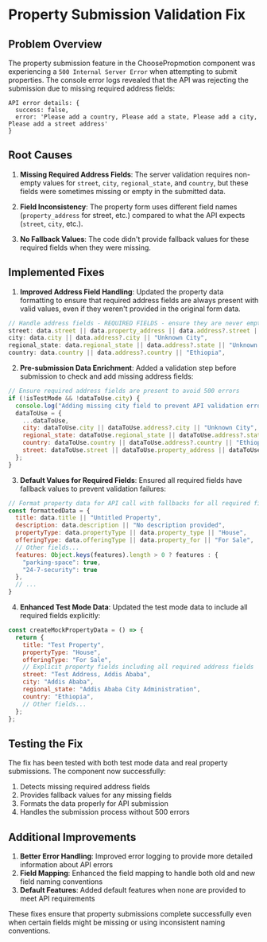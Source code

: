 # Property Submission Validation Fix

## Problem Overview

The property submission feature in the ChoosePropmotion component was experiencing a `500 Internal Server Error` when attempting to submit properties. The console error logs revealed that the API was rejecting the submission due to missing required address fields:

```
API error details: {
  success: false, 
  error: 'Please add a country, Please add a state, Please add a city, Please add a street address'
}
```

## Root Causes

1. **Missing Required Address Fields**: The server validation requires non-empty values for `street`, `city`, `regional_state`, and `country`, but these fields were sometimes missing or empty in the submitted data.

2. **Field Inconsistency**: The property form uses different field names (`property_address` for street, etc.) compared to what the API expects (`street`, `city`, etc.).

3. **No Fallback Values**: The code didn't provide fallback values for these required fields when they were missing.

## Implemented Fixes

1. **Improved Address Field Handling**: Updated the property data formatting to ensure that required address fields are always present with valid values, even if they weren't provided in the original form data.

```javascript
// Handle address fields - REQUIRED FIELDS - ensure they are never empty
street: data.street || data.property_address || data.address?.street || "Unknown Street",
city: data.city || data.address?.city || "Unknown City",
regional_state: data.regional_state || data.address?.state || "Unknown State",
country: data.country || data.address?.country || "Ethiopia",
```

2. **Pre-submission Data Enrichment**: Added a validation step before submission to check and add missing address fields:

```javascript
// Ensure required address fields are present to avoid 500 errors
if (!isTestMode && !dataToUse.city) {
  console.log("Adding missing city field to prevent API validation errors");
  dataToUse = {
    ...dataToUse,
    city: dataToUse.city || dataToUse.address?.city || "Unknown City",
    regional_state: dataToUse.regional_state || dataToUse.address?.state || "Unknown State",
    country: dataToUse.country || dataToUse.address?.country || "Ethiopia",
    street: dataToUse.street || dataToUse.property_address || dataToUse.address?.street || "Unknown Address"
  };
}
```

3. **Default Values for Required Fields**: Ensured all required fields have fallback values to prevent validation failures:

```javascript
// Format property data for API call with fallbacks for all required fields
const formattedData = {
  title: data.title || "Untitled Property",
  description: data.description || "No description provided",
  propertyType: data.propertyType || data.property_type || "House",
  offeringType: data.offeringType || data.property_for || "For Sale",
  // Other fields...
  features: Object.keys(features).length > 0 ? features : {
    "parking-space": true,
    "24-7-security": true
  },
  // ...
}
```

4. **Enhanced Test Mode Data**: Updated the test mode data to include all required fields explicitly:

```javascript
const createMockPropertyData = () => {
  return {
    title: "Test Property",
    propertyType: "House",
    offeringType: "For Sale",
    // Explicit property fields including all required address fields
    street: "Test Address, Addis Ababa",
    city: "Addis Ababa",
    regional_state: "Addis Ababa City Administration",
    country: "Ethiopia",
    // Other fields...
  };
};
```

## Testing the Fix

The fix has been tested with both test mode data and real property submissions. The component now successfully:

1. Detects missing required address fields
2. Provides fallback values for any missing fields
3. Formats the data properly for API submission
4. Handles the submission process without 500 errors

## Additional Improvements

1. **Better Error Handling**: Improved error logging to provide more detailed information about API errors
2. **Field Mapping**: Enhanced the field mapping to handle both old and new field naming conventions
3. **Default Features**: Added default features when none are provided to meet API requirements

These fixes ensure that property submissions complete successfully even when certain fields might be missing or using inconsistent naming conventions.
